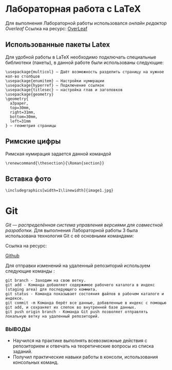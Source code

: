 # Лабораторная работа с LaTeX 

Для выполнения Лабораторной работы использовался *онлайн редактор Overleaf*
Ссылка на ресурс:
[OverLeaf](https://www.overleaf.com)

## Использованные пакеты Latex

Для удобной работы в LaTeX необходимо подключать специальные библиотеки (пакеты), в данной работе были использованы следующие:

```
\usepackage{multicol} — Даёт возможность разделить страницу на нужное кол-во столбцов
\usepackage{enumitem} — Настройки нумирации
\usepackage{hyperref} — Подключение ссылкок 
\usepackage{titlesec} — настройка глав и заголовков
\usepackage{geometry}
\geometry{
  a3paper,
  top=30mm, 
  right=31mm, 
  bottom=30mm, 
  left=31mm
} — геометрия страницы
```

## Римские цифры
Римская нумирация задается данной командой

```\renewcommand{\thesection}{\Roman{section}}```

## Вставка фото

```\includegraphics[width=1\linewidth]{image1.jpg}```


# Git
*Git — распределённая система управления версиями для совместной разработки.*
Для выполнения Лабораторной работы 3 была использована технология Git с её основными командами:

Ссылка на ресурс:

[Github](https://github.com/)

Для отправки изменений на удаленный репозиторий используем следующие команды :
```
git branch - Заходим на свою ветку.
git add - Команда добавляет содержимое рабочего каталога в индекс (staging area) для последующего коммита.
git status - Команда показывает состояния файлов в рабочем каталоге и индексе.
git commit -m Команда берёт все данные, добавленные в индекс с помощью git add, и сохраняет их слепок во внутренней базе данных.
git push origin branch - Команда Git push позволяет отправлять локальную ветку на удаленный репозиторий.

```
### ВЫВОДЫ
- Научился на практике выполнять всевозможные действия с репозиторием и отвечать на теоретические вопросы из списка заданий.
- Получил практические навыки работы в консоли, использования консольных команд.
